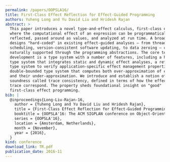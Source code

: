 ```yaml
---
permalink: /papers/OOPSLA16/
title: First-Class Effect Reflection for Effect-Guided Programming
authors: Yuheng Long and Yu David Liu and Hridesh Rajan
abstract: >
  This paper introduces a novel type-and-effect calculus, first-class effects,
  where the computational effect of an expression can be programmatically
  reflected, passed around as values, and analyzed at run time. A broad range of
  designs "hard-coded" in existing effect-guided analyses — from thread
  scheduling, version-consistent software updating, to data zeroing — can be
  naturally supported through the programming abstractions. The core technical
  development is a type system with a number of features, including a hybrid
  type system that integrates static and dynamic effect analyses, a refinement
  type system to verify application-specific effect management properties, a
  double-bounded type system that computes both over-approximation of effects
  and their under-approximation. We introduce and establish a notion of
  soundness called trace consistency, defined in terms of how the effect and
  trace correspond. The property sheds foundational insight on "good"
  first-class effect programming.
bib: |
  @inproceedings{Long-Liu-Rajan-16,
    author = {Yuheng Long and Yu David Liu and Hridesh Rajan},
    title = {First-Class Effect Reflection for Effect-Guided Programming},
    booktitle = {OOPSLA'16: The ACM SIGPLAN conference on Object-Oriented Programming, Systems, Languages, and Applications},
    series = {OOPSLA'16},
    location = {Amsterdam, Netherlands},
    month = {November},
    year = {2016},
  }
kind: conference
download_link: TR.pdf
publication_date: 2016-11
---
```

